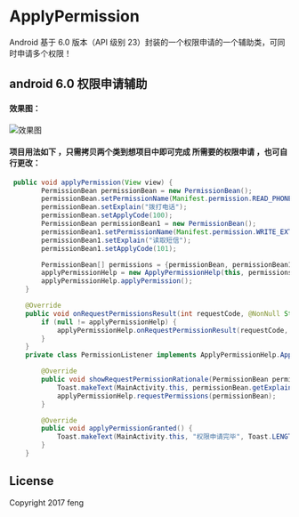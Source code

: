 # ApplyPermission
Android 基于 6.0 版本（API 级别 23）封装的一个权限申请的一个辅助类，可同时申请多个权限！
## android 6.0 权限申请辅助 
#### 效果图：
![效果图](https://github.com/shuangqingfeng/Applypermission/raw/master/screenshots/permission.gif)
#### 项目用法如下 ，只需拷贝两个类到想项目中即可完成 所需要的权限申请 ，也可自行更改：
```Java
 public void applyPermission(View view) {
        PermissionBean permissionBean = new PermissionBean();
        permissionBean.setPermissionName(Manifest.permission.READ_PHONE_STATE);
        permissionBean.setExplain("拨打电话");
        permissionBean.setApplyCode(100);
        PermissionBean permissionBean1 = new PermissionBean();
        permissionBean1.setPermissionName(Manifest.permission.WRITE_EXTERNAL_STORAGE);
        permissionBean1.setExplain("读取短信");
        permissionBean1.setApplyCode(101);

        PermissionBean[] permissions = {permissionBean, permissionBean1, permissionBean2, permissionBean3};
        applyPermissionHelp = new ApplyPermissionHelp(this, permissions, new PermissionListener());
        applyPermissionHelp.applyPermission();
    }

    @Override
    public void onRequestPermissionsResult(int requestCode, @NonNull String[] permissions, @NonNull int[] grantResults) {
        if (null != applyPermissionHelp) {
            applyPermissionHelp.onRequestPermissionResult(requestCode, permissions, grantResults);
        }
    }
    private class PermissionListener implements ApplyPermissionHelp.ApplyPermissionListener {

        @Override
        public void showRequestPermissionRationale(PermissionBean permissionBean) {
            Toast.makeText(MainActivity.this, permissionBean.getExplain(), Toast.LENGTH_SHORT).show();
            applyPermissionHelp.requestPermissions(permissionBean);
        }

        @Override
        public void applyPermissionGranted() {
            Toast.makeText(MainActivity.this, "权限申请完毕", Toast.LENGTH_SHORT).show();
        }
    }
```
    
## License
Copyright 2017 feng
